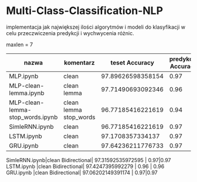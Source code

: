 # Multi-Class-Classification-NLP

implementacja jak największej ilości algorytmów i modeli do klasyfikacji w celu przeczwiczenia predykcji i wychwycenia różnic.


maxlen = 7

nazwa| komentarz |teset Accuracy|predykcja Accuracy|predykcja F1_score
-|-|-|-|-
MLP.ipynb|clean|97.89626598358154|0.97|0.97
MLP-clean-lemma.ipynb|clean lemma|97.71490693092346|0.96|0.96
MLP-clean-lemma-stop_words.ipynb|clean lemma stop_words|96.77185416221619|0.94|0.94
SimleRNN.ipynb|clean|96.77185416221619|0.97|0.97
LSTM.ipynb    |clean|97.1708357334137|0.97|0.97
GRU.ipynb     |clean|97.64236211776733|0.97|0.97

SimleRNN.ipynb|clean Bidirectional| 97.31592535972595     | 0.97|0.97
LSTM.ipynb    |clean Bidirectional| 97.4247395992279     |  0.96     | 0.96
GRU.ipynb     |clean Bidirectional| 97.06202149391174     | 0.97|0.97


